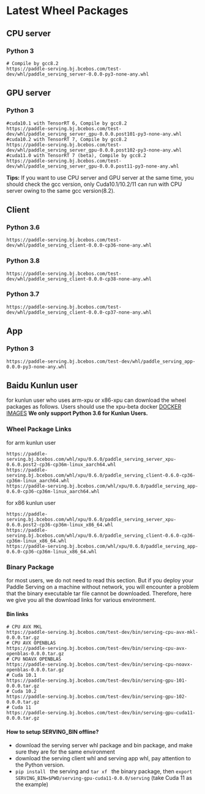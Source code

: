 # Latest Wheel Packages

## CPU server
### Python 3
```
# Compile by gcc8.2
https://paddle-serving.bj.bcebos.com/test-dev/whl/paddle_serving_server-0.0.0-py3-none-any.whl
```

## GPU server
### Python 3
```
#cuda10.1 with TensorRT 6, Compile by gcc8.2
https://paddle-serving.bj.bcebos.com/test-dev/whl/paddle_serving_server_gpu-0.0.0.post101-py3-none-any.whl
#cuda10.2 with TensorRT 7, Compile by gcc8.2
https://paddle-serving.bj.bcebos.com/test-dev/whl/paddle_serving_server_gpu-0.0.0.post102-py3-none-any.whl
#cuda11.0 with TensorRT 7 (beta), Compile by gcc8.2
https://paddle-serving.bj.bcebos.com/test-dev/whl/paddle_serving_server_gpu-0.0.0.post11-py3-none-any.whl
```
**Tips:**  If you want to use CPU server and GPU server at the same time, you should check the gcc version,  only Cuda10.1/10.2/11 can run with CPU server owing to the same gcc version(8.2).

## Client

### Python 3.6
```
https://paddle-serving.bj.bcebos.com/test-dev/whl/paddle_serving_client-0.0.0-cp36-none-any.whl
```
### Python 3.8
```
https://paddle-serving.bj.bcebos.com/test-dev/whl/paddle_serving_client-0.0.0-cp38-none-any.whl
```
### Python 3.7
```
https://paddle-serving.bj.bcebos.com/test-dev/whl/paddle_serving_client-0.0.0-cp37-none-any.whl
```

## App
### Python 3
```
https://paddle-serving.bj.bcebos.com/test-dev/whl/paddle_serving_app-0.0.0-py3-none-any.whl
```

## Baidu Kunlun user
for kunlun user who uses arm-xpu or x86-xpu can download the wheel packages as follows. Users should use the xpu-beta docker [DOCKER IMAGES](./DOCKER_IMAGES.md) 
**We only support Python 3.6 for Kunlun Users.**

### Wheel Package Links

for arm kunlun user
```
https://paddle-serving.bj.bcebos.com/whl/xpu/0.6.0/paddle_serving_server_xpu-0.6.0.post2-cp36-cp36m-linux_aarch64.whl
https://paddle-serving.bj.bcebos.com/whl/xpu/0.6.0/paddle_serving_client-0.6.0-cp36-cp36m-linux_aarch64.whl
https://paddle-serving.bj.bcebos.com/whl/xpu/0.6.0/paddle_serving_app-0.6.0-cp36-cp36m-linux_aarch64.whl
```
 
for x86 kunlun user
``` 
https://paddle-serving.bj.bcebos.com/whl/xpu/0.6.0/paddle_serving_server_xpu-0.6.0.post2-cp36-cp36m-linux_x86_64.whl
https://paddle-serving.bj.bcebos.com/whl/xpu/0.6.0/paddle_serving_client-0.6.0-cp36-cp36m-linux_x86_64.whl
https://paddle-serving.bj.bcebos.com/whl/xpu/0.6.0/paddle_serving_app-0.6.0-cp36-cp36m-linux_x86_64.whl
```


### Binary Package
for most users, we do not need to read this section. But if you deploy your Paddle Serving on a machine without network, you will encounter a problem that the binary executable tar file cannot be downloaded. Therefore, here we give you all the download links for various environment.

#### Bin links
```
# CPU AVX MKL
https://paddle-serving.bj.bcebos.com/test-dev/bin/serving-cpu-avx-mkl-0.0.0.tar.gz
# CPU AVX OPENBLAS
https://paddle-serving.bj.bcebos.com/test-dev/bin/serving-cpu-avx-openblas-0.0.0.tar.gz
# CPU NOAVX OPENBLAS
https://paddle-serving.bj.bcebos.com/test-dev/bin/serving-cpu-noavx-openblas-0.0.0.tar.gz
# Cuda 10.1
https://paddle-serving.bj.bcebos.com/test-dev/bin/serving-gpu-101-0.0.0.tar.gz
# Cuda 10.2
https://paddle-serving.bj.bcebos.com/test-dev/bin/serving-gpu-102-0.0.0.tar.gz
# Cuda 11
https://paddle-serving.bj.bcebos.com/test-dev/bin/serving-gpu-cuda11-0.0.0.tar.gz
```

#### How to setup SERVING_BIN offline?

- download the serving server whl package and bin package, and make sure they are for the same environment
- download the serving client whl and serving app whl, pay attention to the Python version.
- `pip install ` the serving and `tar xf ` the binary package, then `export SERVING_BIN=$PWD/serving-gpu-cuda11-0.0.0/serving` (take Cuda 11 as the example)

